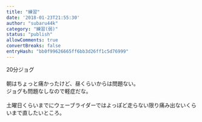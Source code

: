 ```yaml
---
title: "練習"
date: '2018-01-23T21:55:30'
author: "subaru44k"
category: "練習(弱)"
status: "publish"
allowComments: true
convertBreaks: false
entryHash: "bb0f99626665ff6bb3d26ff1c5d76999"
---
```

20分ジョグ<br>
<br>
朝はちょっと痛かったけど、昼くらいからは問題ない。<br>
ジョグも問題なしなので軽症だな。<br>
<br>
土曜日くらいまでにウェーブライダーではよっぽど走らない限り痛み出ないくらいまで直したいところ。
